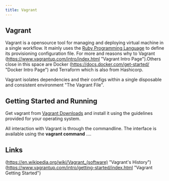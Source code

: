 ```yaml
---
title: Vagrant
---
```

## Vagrant

Vagrant is a opensource tool for managing and deploying virtual machine in a single workflow. It mainly uses the [Ruby Programming Language](https://en.wikipedia.org/wiki/Ruby_(programming_language)) to define its provisioning configuration file.
For more and reasons why to Vagrant (https://www.vagrantup.com/intro/index.html "Vagrant Intro Page").Others close in this space are Docker (https://docs.docker.com/get-started/ "Docker Intro Page") and Terraform which is also from Hashicorp.


Vagrant isolates dependencies and their configs within a single disposable and consistent environment "The Vagrant File".


## Getting Started and Running
Get vagrant from [Vagrant Downloads](https://www.vagrantup.com/downloads.html) and install it using the guidelines provided for your operating system.

All interaction with Vagrant is through the commandline. The interface is available using the **vagrant command** ....

  
## Links 
(https://en.wikipedia.org/wiki/Vagrant_(software) "Vagrant's History")
(https://www.vagrantup.com/intro/getting-started/index.html "Vagrant Getting Started")



